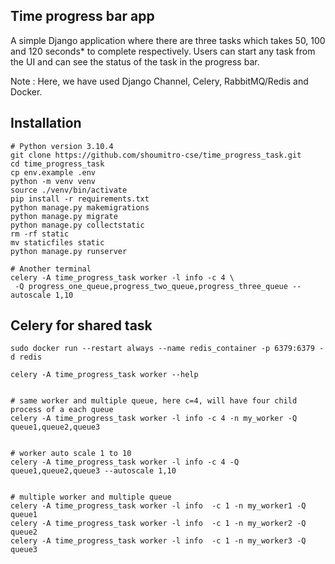 ## Time progress bar app

A simple Django application where there are three tasks which takes 50, 100 and 120 seconds* to complete respectively.
Users can start any task from the UI and can see the status of the task in the progress bar.

Note : Here, we have used Django Channel, Celery, RabbitMQ/Redis and Docker.

## Installation

```
# Python version 3.10.4
git clone https://github.com/shoumitro-cse/time_progress_task.git
cd time_progress_task
cp env.example .env
python -m venv venv
source ./venv/bin/activate
pip install -r requirements.txt
python manage.py makemigrations
python manage.py migrate
python manage.py collectstatic
rm -rf static
mv staticfiles static
python manage.py runserver

# Another terminal
celery -A time_progress_task worker -l info -c 4 \
 -Q progress_one_queue,progress_two_queue,progress_three_queue --autoscale 1,10
```

## Celery for shared task

```
sudo docker run --restart always --name redis_container -p 6379:6379 -d redis

celery -A time_progress_task worker --help


# same worker and multiple queue, here c=4, will have four child process of a each queue
celery -A time_progress_task worker -l info -c 4 -n my_worker -Q queue1,queue2,queue3


# worker auto scale 1 to 10
celery -A time_progress_task worker -l info -c 4 -Q queue1,queue2,queue3 --autoscale 1,10


# multiple worker and multiple queue
celery -A time_progress_task worker -l info  -c 1 -n my_worker1 -Q queue1
celery -A time_progress_task worker -l info  -c 1 -n my_worker2 -Q queue2
celery -A time_progress_task worker -l info  -c 1 -n my_worker3 -Q queue3
    
```


